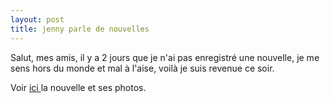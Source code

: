 ```yaml
---
layout: post
title: jenny parle de nouvelles
---
```


<p>Salut, mes amis, il y a 2 jours que je n&#39;ai pas enregistré une nouvelle, je me sens hors du monde et mal à l&#39;aise, voilà je suis revenue ce soir.</p>
<p>Voir <a href="http://www.lemonde.fr/web/article/0,1-0@2-3228,36-857115@51-856676,0.html">ici </a>la nouvelle et ses photos. </p>
<p>&nbsp;</p>
<p></p>
